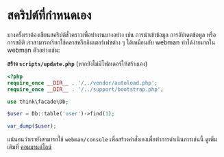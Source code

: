 # สคริปต์ที่กำหนดเอง

บางครั้งเราต้องเขียนสคริปต์ชั่วคราวเพื่อทำงานบางอย่าง เช่น การนำเข้าข้อมูล การอัปเดตข้อมูล หรือการสถิติ เราสามารถเรียกใช้คลาสหรืออินเตอร์เฟซต่าง ๆ ได้เหมือนกับ webman ทำได้ง่ายมากใน webman ตัวอย่างเช่น:

**สร้าง `scripts/update.php`** (หากยังไม่มีโฟลเดอร์ให้สร้างเอง)
```php
<?php
require_once __DIR__ . '/../vendor/autoload.php';
require_once __DIR__ . '/../support/bootstrap.php';

use think\facade\Db;

$user = Db::table('user')->find(1);

var_dump($user);
```

แน่นอนว่าเรายังสามารถใช้ `webman/console` เพื่อสร้างคำสั่งเองเพื่อทำการดำเนินการเช่นนี้ ดูเพิ่มเติมที่ [คอมมานด์ไลน์](../plugin/console.md)
